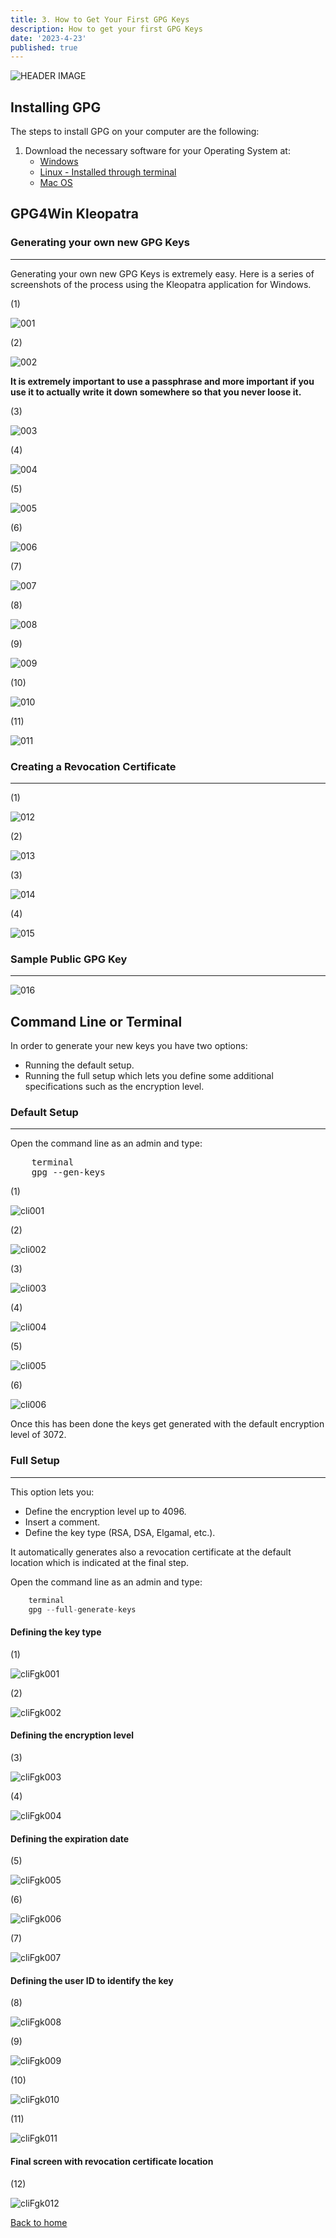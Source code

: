 ```yaml
---
title: 3. How to Get Your First GPG Keys
description: How to get your first GPG Keys
date: '2023-4-23'
published: true
---
```


![HEADER IMAGE](docs/media/HEADER/GitHub-Repo-SecureGitGuide-ART-003.jpg)

## Installing GPG

The steps to install GPG on your computer are the following:

1. Download the necessary software for your Operating System at:
    - [Windows](https://gpg4win.org/download.html)
    - [Linux - Installed through terminal](https://linuxhint.com/gpg-command-ubuntu/)
    - [Mac OS](https://sourceforge.net/p/gpgosx/docu/Download/)

## GPG4Win Kleopatra

### Generating your own new GPG Keys

---

Generating your own new GPG Keys is extremely easy.
Here is a series of screenshots of the process using the Kleopatra application for Windows.

(1)

![001](docs/media/003/KLEO_CREATE_001.png)

(2)

![002](docs/media/003/KLEO_CREATE_002.png)

**It is extremely important to use a passphrase and more important if you use it to actually write it down somewhere so that you never loose it.**

(3)

![003](docs/media/003/KLEO_CREATE_003.png)

(4)

![004](docs/media/003/KLEO_CREATE_004.png)

(5)

![005](docs/media/003/KLEO_CREATE_005.png)

(6)

![006](docs/media/003/KLEO_CREATE_006.png)

(7)

![007](docs/media/003/KLEO_CREATE_007.png)

(8)

![008](docs/media/003/KLEO_CREATE_008.png)

(9)

![009](docs/media/003/KLEO_CREATE_009.png)

(10)

![010](docs/media/003/KLEO_CREATE_010.png)

(11)

![011](docs/media/003/KLEO_CREATE_011.png)

### Creating a Revocation Certificate

---
(1)

![012](docs/media/003/KLEO_CREATE_012.png)

(2)

![013](docs/media/003/KLEO_CREATE_013.png)

(3)

![014](docs/media/003/KLEO_CREATE_014.png)

(4)

![015](docs/media/003/KLEO_CREATE_015.png)

### Sample Public GPG Key

---

![016](docs/media/003/KLEO_CREATE_016.png)

## Command Line or Terminal

In order to generate your new keys you have two options:

- Running the default setup.
- Running the full setup which lets you define some additional specifications such as the encryption level.

### Default Setup

---
Open the command line as an admin and type:

<pre>
    terminal
    gpg --gen-keys
</pre>
(1)

![cli001](docs/media/003/CLI_CREATE_001.png)

(2)

![cli002](docs/media/003/CLI_CREATE_002.png)

(3)

![cli003](docs/media/003/CLI_CREATE_003.png)

(4)

![cli004](docs/media/003/CLI_CREATE_004.png)

(5)

![cli005](docs/media/003/CLI_CREATE_005.png)

(6)

![cli006](docs/media/003/CLI_CREATE_006.png)

Once this has been done the keys get generated with the default encryption level of 3072.

### Full Setup

---

This option lets you:

- Define the encryption level up to 4096.
- Insert a comment.
- Define the key type (RSA, DSA, Elgamal, etc.).

It automatically generates also a revocation certificate at the default location which is indicated at the final step.

Open the command line as an admin and type:

```s
    terminal
    gpg --full-generate-keys
```

#### Defining the key type

(1)

![cliFgk001](docs/media/003/CLI_CREATE_fgk_001.png)

(2)

![cliFgk002](docs/media/003/CLI_CREATE_fgk_002.png)

#### Defining the encryption level

(3)

![cliFgk003](docs/media/003/CLI_CREATE_fgk_003.png)

(4)

![cliFgk004](docs/media/003/CLI_CREATE_fgk_004.png)

#### Defining the expiration date

(5)

![cliFgk005](docs/media/003/CLI_CREATE_fgk_005.png)

(6)

![cliFgk006](docs/media/003/CLI_CREATE_fgk_006.png)

(7)

![cliFgk007](docs/media/003/CLI_CREATE_fgk_007.png)

#### Defining the user ID to identify the key

(8)

![cliFgk008](docs/media/003/CLI_CREATE_fgk_008.png)

(9)

![cliFgk009](docs/media/003/CLI_CREATE_fgk_009.png)

(10)

![cliFgk010](docs/media/003/CLI_CREATE_fgk_010.png)

(11)

![cliFgk011](docs/media/003/CLI_CREATE_fgk_011.png)

#### Final screen with revocation certificate location

(12)

![cliFgk012](docs/media/003/CLI_CREATE_fgk_012.png)

[Back to home](/)